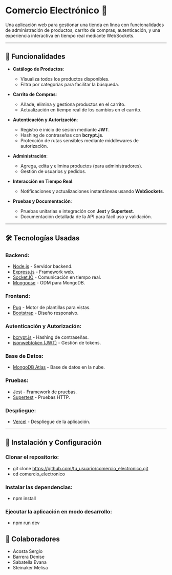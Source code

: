 # Comercio Electrónico 🛒

Una aplicación web para gestionar una tienda en línea con funcionalidades de administración de productos, carrito de compras, autenticación, y una experiencia interactiva en tiempo real mediante WebSockets.

---

## 🚀 Funcionalidades

- **Catálogo de Productos**:
  - Visualiza todos los productos disponibles.
  - Filtra por categorías para facilitar la búsqueda.

- **Carrito de Compras**:
  - Añade, elimina y gestiona productos en el carrito.
  - Actualización en tiempo real de los cambios en el carrito.

- **Autenticación y Autorización**:
  - Registro e inicio de sesión mediante **JWT**.
  - Hashing de contraseñas con **bcrypt.js**.
  - Protección de rutas sensibles mediante middlewares de autorización.

- **Administración**:
  - Agrega, edita y elimina productos (para administradores).
  - Gestión de usuarios y pedidos.

- **Interacción en Tiempo Real**:
  - Notificaciones y actualizaciones instantáneas usando **WebSockets**.

- **Pruebas y Documentación**:
  - Pruebas unitarias e integración con **Jest** y **Supertest**.
  - Documentación detallada de la API para fácil uso y validación.

---

## 🛠️ Tecnologías Usadas

### **Backend**:
- [Node.js](https://nodejs.org/) - Servidor backend.
- [Express.js](https://expressjs.com/) - Framework web.
- [Socket.IO](https://socket.io/) - Comunicación en tiempo real.
- [Mongoose](https://mongoosejs.com/) - ODM para MongoDB.

### **Frontend**:
- [Pug](https://pugjs.org/) - Motor de plantillas para vistas.
- [Bootstrap](https://getbootstrap.com/) - Diseño responsivo.

### **Autenticación y Autorización**:
- [bcrypt.js](https://github.com/dcodeIO/bcrypt.js) - Hashing de contraseñas.
- [jsonwebtoken (JWT)](https://jwt.io/) - Gestión de tokens.

### **Base de Datos**:
- [MongoDB Atlas](https://www.mongodb.com/) - Base de datos en la nube.

### **Pruebas**:
- [Jest](https://jestjs.io/) - Framework de pruebas.
- [Supertest](https://github.com/visionmedia/supertest) - Pruebas HTTP.

### **Despliegue**:
- [Vercel](https://vercel.com/) - Despliegue de la aplicación.

---

## 🌟 Instalación y Configuración
### **Clonar el repositorio:**
 - git clone https://github.com/tu_usuario/comercio_electronico.git
 - cd comercio_electronico

### **Instalar las dependencias:**
 - npm install

### **Ejecutar la aplicación en modo desarrollo:**
 - npm run dev


## 🤝 Colaboradores
 - Acosta Sergio 
 - Barrera Denise
 - Sabatella Evana
 - Steinaker Melisa
